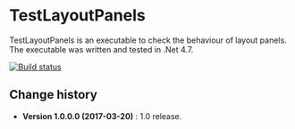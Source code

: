 TestLayoutPanels
====================================

TestLayoutPanels is an executable to check the behaviour of layout panels.
The executable was written and tested in .Net 4.7.

[![Build status](https://ci.appveyor.com/api/projects/status/4w41g31mgxtju8ej?svg=true)](https://ci.appveyor.com/project/SeppPenner/testlayoutpanels)


Change history
--------------

* **Version 1.0.0.0 (2017-03-20)** : 1.0 release.
